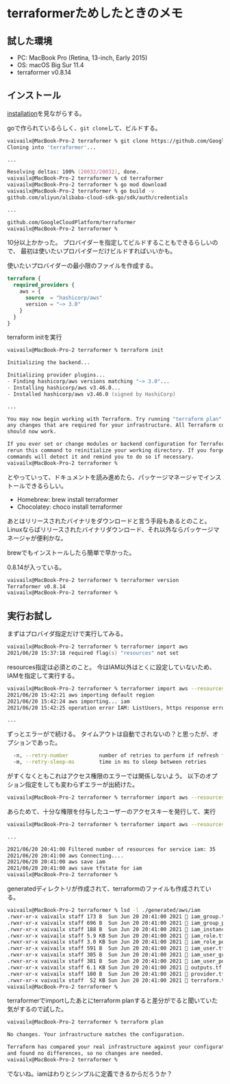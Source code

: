 # terraformerためしたときのメモ

## 試した環境

* PC: MacBook Pro (Retina, 13-inch, Early 2015)
* OS: macOS Big Sur 11.4
* terraformer v0.8.14


## インストール

[installation](https://github.com/GoogleCloudPlatform/terraformer#installation)を見ながらする。

goで作られているらしく、`git clone`して、ビルドする。

```zsh
vaivailx@MacBook-Pro-2 terraformer % git clone https://github.com/GoogleCloudPlatform/terraformer
Cloning into 'terraformer'...

...

Resolving deltas: 100% (20032/20032), done.
vaivailx@MacBook-Pro-2 terraformer % cd terraformer
vaivailx@MacBook-Pro-2 terraformer % go mod download
vaivailx@MacBook-Pro-2 terraformer % go build -v
github.com/aliyun/alibaba-cloud-sdk-go/sdk/auth/credentials

...

github.com/GoogleCloudPlatform/terraformer
vaivailx@MacBook-Pro-2 terraformer %
```

10分以上かかった。
プロバイダーを指定してビルドすることもできるらしいので、
最初は使いたいプロバイダーだけビルドすればいいかも。

使いたいプロバイダーの最小限のファイルを作成する。

```versions.tf
terraform {
  required_providers {
    aws = {
      source  = "hashicorp/aws"
      version = "~> 3.0"
    }
  }
}
```

terraform initを実行

```zsh
vaivailx@MacBook-Pro-2 terraformer % terraform init

Initializing the backend...

Initializing provider plugins...
- Finding hashicorp/aws versions matching "~> 3.0"...
- Installing hashicorp/aws v3.46.0...
- Installed hashicorp/aws v3.46.0 (signed by HashiCorp)

...

You may now begin working with Terraform. Try running "terraform plan" to see
any changes that are required for your infrastructure. All Terraform commands
should now work.

If you ever set or change modules or backend configuration for Terraform,
rerun this command to reinitialize your working directory. If you forget, other
commands will detect it and remind you to do so if necessary.
vaivailx@MacBook-Pro-2 terraformer %
```

とやっていって、ドキュメントを読み進めたら、パッケージマネージャでインストールできるらしい。

* Homebrew: brew install terraformer
* Chocolatey: choco install terraformer

あとはリリースされたバイナリをダウンロードと言う手段もあるとのこと。
Linuxならばリリースされたバイナリダウンロード、それ以外ならパッケージマネージャが便利かな。

brewでもインストールしたら簡単で早かった。

0.8.14が入っている。
```zsh
vaivailx@MacBook-Pro-2 terraformer % terraformer version
Terraformer v0.8.14
vaivailx@MacBook-Pro-2 terraformer %
```

## 実行お試し

まずはプロバイダ指定だけで実行してみる。

```zsh
vaivailx@MacBook-Pro-2 terraformer % terraformer import aws
2021/06/20 15:37:18 required flag(s) "resources" not set
```

resources指定は必須とのこと。
今はIAM以外はとくに設定していないため、IAMを指定して実行する。


```zsh
vaivailx@MacBook-Pro-2 terraformer % terraformer import aws --resources=iam
2021/06/20 15:42:21 aws importing default region
2021/06/20 15:42:24 aws importing... iam
2021/06/20 15:42:25 operation error IAM: ListUsers, https response error StatusCode: 403, RequestID: 04cd4328-7f30-4ca0-9eab-76d602dfc343, api error AccessDenied: User: arn:aws:iam::682816909333:user/keisuke_yamanaka_personal is not authorized to perform: iam:ListUsers on resource: arn:aws:iam::682816909333:user/

...
```

ずっとエラーがで続ける。
タイムアウトは自動でされないの？と思ったが、オプションであった。

```zsh
  -n, --retry-number          number of retries to perform if refresh fails
  -m, --retry-sleep-ms        time in ms to sleep between retries
```

がすくなくともこれはアクセス権限のエラーでは関係しないよう。
以下のオプション指定をしても変わらずエラーが出続けた。

```zsh
vaivailx@MacBook-Pro-2 terraformer % terraformer import aws --resources=iam -n3 -m3
```

あらためて、十分な権限を付与したユーザーのアクセスキーを発行して、実行

```zsh
vaivailx@MacBook-Pro-2 terraformer % terraformer import aws --resources=iam -n3 -m3

...

2021/06/20 20:41:00 Filtered number of resources for service iam: 35
2021/06/20 20:41:00 aws Connecting....
2021/06/20 20:41:00 aws save iam
2021/06/20 20:41:00 aws save tfstate for iam
vaivailx@MacBook-Pro-2 terraformer %
```

generatedディレクトリが作成されて、terraformのファイルも作成されている。

```zsh
vaivailx@MacBook-Pro-2 terraformer % lsd -l ./generated/aws/iam
.rwxr-xr-x vaivailx staff 173 B  Sun Jun 20 20:41:00 2021  iam_group.tf
.rwxr-xr-x vaivailx staff 696 B  Sun Jun 20 20:41:00 2021  iam_group_policy_attachment.tf
.rwxr-xr-x vaivailx staff 188 B  Sun Jun 20 20:41:00 2021  iam_instance_profile.tf
.rwxr-xr-x vaivailx staff 5.9 KB Sun Jun 20 20:41:00 2021  iam_role.tf
.rwxr-xr-x vaivailx staff 3.0 KB Sun Jun 20 20:41:00 2021  iam_role_policy_attachment.tf
.rwxr-xr-x vaivailx staff 591 B  Sun Jun 20 20:41:00 2021  iam_user.tf
.rwxr-xr-x vaivailx staff 305 B  Sun Jun 20 20:41:00 2021  iam_user_group_membership.tf
.rwxr-xr-x vaivailx staff 381 B  Sun Jun 20 20:41:00 2021  iam_user_policy_attachment.tf
.rwxr-xr-x vaivailx staff 6.1 KB Sun Jun 20 20:41:00 2021  outputs.tf
.rwxr-xr-x vaivailx staff 100 B  Sun Jun 20 20:41:00 2021  provider.tf
.rwxr-xr-x vaivailx staff  52 KB Sun Jun 20 20:41:00 2021  terraform.tfstate
vaivailx@MacBook-Pro-2 terraformer %
```

terraformerでimportしたあとにterraform planすると差分がでると聞いていた気がするので試した。

```zsh
vaivailx@MacBook-Pro-2 terraformer % terraform plan

No changes. Your infrastructure matches the configuration.

Terraform has compared your real infrastructure against your configuration
and found no differences, so no changes are needed.
vaivailx@MacBook-Pro-2 terraformer %
```

でないね。iamはわりとシンプルに定義できるからだろうか？
